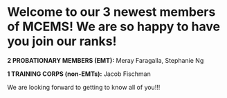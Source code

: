 Welcome to our 3 newest members of MCEMS! We are so happy to have you join our ranks!
======================================================================================

**2 PROBATIONARY MEMBERS (EMT):** Meray Faragalla, Stephanie Ng

**1 TRAINING CORPS (non-EMTs):** Jacob Fischman

We are looking forward to getting to know all of you!!!
